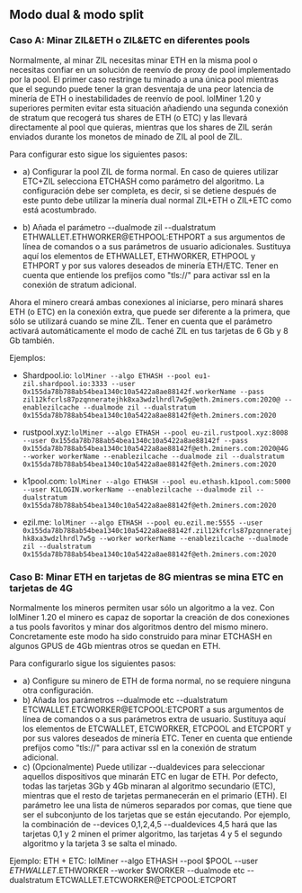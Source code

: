 ## Modo dual & modo split

### Caso A: Minar ZIL&ETH o ZIL&ETC en diferentes pools

Normalmente, al minar ZIL necesitas minar ETH en la misma pool o necesitas confiar en un solución de reenvío de proxy de pool implementado por la pool. El primer caso restringe tu minado a una única pool mientras que el segundo puede tener la gran desventaja de una peor latencia de minería de ETH o inestabilidades de reenvío de pool. lolMiner 1.20 y superiores permiten evitar esta situación añadiendo una segunda conexión de stratum que recogerá tus shares de ETH (o ETC) y las llevará directamente al pool que quieras, mientras que los shares de ZIL serán enviados durante los monetos de minado de ZIL al pool de ZIL.

Para configurar esto sigue los siguientes pasos:



* a) Configurar la pool ZIL de forma normal. En caso de quieres utilizar ETC+ZIL selecciona ETCHASH como parámetro del algoritmo. La configuración debe ser completa, es decir, si se detiene después de este punto debe utilizar la minería dual normal ZIL+ETH o ZIL+ETC como está acostumbrado. 

* b) Añada el parámetro --dualmode zil --dualstratum ETHWALLET.ETHWORKER@ETHPOOL:ETHPORT a sus argumentos de línea de comandos o a sus parámetros de usuario adicionales. Sustituya aquí los elementos de ETHWALLET, ETHWORKER, ETHPOOL y ETHPORT y por sus valores deseados de minería ETH/ETC. Tener en cuenta que entiende los prefijos como "tls://" para activar ssl en la conexión de stratum adicional.


Ahora el minero creará ambas conexiones al iniciarse, pero minará shares ETH (o ETC) en la conexión extra, que puede ser diferente a la primera, que sólo se utilizará cuando se mine ZIL. Tener en cuenta que el parámetro activará automáticamente el modo de caché ZIL en tus tarjetas de 6 Gb y 8 Gb también.

Ejemplos:

* Shardpool.io: `lolMiner --algo ETHASH --pool eu1-zil.shardpool.io:3333 --user 0x155da78b788ab54bea1340c10a5422a8ae88142f.workerName --pass zil12kfcrls87pzqnneratejhk8xa3wdzlhrdl7w5g@eth.2miners.com:2020@ --enablezilcache --dualmode zil --dualstratum 0x155da78b788ab54bea1340c10a5422a8ae88142f@eth.2miners.com:2020`

* rustpool.xyz:`lolMiner --algo ETHASH --pool eu-zil.rustpool.xyz:8008 --user 0x155da78b788ab54bea1340c10a5422a8ae88142f --pass 0x155da78b788ab54bea1340c10a5422a8ae88142f@eth.2miners.com:2020@4G --worker workerName --enablezilcache --dualmode zil --dualstratum 0x155da78b788ab54bea1340c10a5422a8ae88142f@eth.2miners.com:2020`

* k1pool.com: `lolMiner --algo ETHASH --pool eu.ethash.k1pool.com:5000 --user K1LOGIN.workerName --enablezilcache --dualmode zil --dualstratum 0x155da78b788ab54bea1340c10a5422a8ae88142f@eth.2miners.com:2020`

* ezil.me: `lolMiner --algo ETHASH --pool eu.ezil.me:5555 --user 0x155da78b788ab54bea1340c10a5422a8ae88142f.zil12kfcrls87pzqnneratejhk8xa3wdzlhrdl7w5g --worker workerName --enablezilcache --dualmode zil --dualstratum 0x155da78b788ab54bea1340c10a5422a8ae88142f@eth.2miners.com:2020`



### Caso B: Minar ETH en tarjetas de 8G mientras se mina ETC en tarjetas de 4G


Normalmente los mineros permiten usar sólo un algoritmo a la vez. Con lolMiner 1.20 el minero es capaz de soportar la creación de dos conexiones a tus pools favoritos y minar dos algoritmos dentro del mismo minero. Concretamente este modo ha sido construido para minar ETCHASH en algunos GPUS de 4Gb mientras otros se quedan en ETH.

Para configurarlo sigue los siguientes pasos:

* a) Configure su minero de ETH de forma normal, no se requiere ninguna otra configuración. 
* b) Añada los parámetros --dualmode etc --dualstratum ETCWALLET.ETCWORKER@ETCPOOL:ETCPORT a sus argumentos de línea de comandos o a sus parámetros extra de usuario. Sustituya aquí los elementos de ETCWALLET, ETCWORKER, ETCPOOL and ETCPORT y por sus valores deseados de minería ETC. Tener en cuenta que entiende prefijos como "tls://" para activar ssl en la conexión de stratum adicional.
* c) (Opcionalmente) Puede utilizar --dualdevices para seleccionar aquellos dispositivos que minarán ETC en lugar de ETH. Por defecto, todas las tarjetas 3Gb y 4Gb minaran al algoritmo secundario (ETC), mientras que el resto de tarjetas permanecerán en el primario (ETH). El parámetro lee una lista de números separados por comas, que tiene que ser el subconjunto de los tarjetas que se están ejecutando. Por ejemplo, la combinación de --devices 0,1,2,4,5 --dualdevices 4,5 hará que las tarjetas 0,1 y 2 minen el primer algoritmo, las tarjetas 4 y 5 el segundo algoritmo y la tarjeta 3 se salta el minado.

Ejemplo:
ETH + ETC: lolMiner --algo ETHASH --pool $POOL --user $ETHWALLET.$ETHWORKER --worker $WORKER  --dualmode etc --dualstratum ETCWALLET.ETCWORKER@ETCPOOL:ETCPORT 